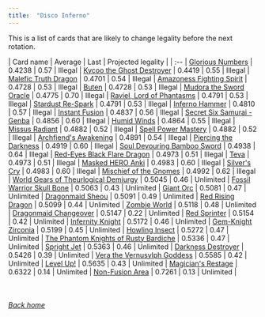 ```yaml
---
title:  "Disco Inferno"
---
```


This is a list of cards that are likely to change legality before the next rotation.

| Card name | Average | Last | Projected legality |
| :-- |
[Glorious Numbers](https://db.ygoprodeck.com/card/?search=Glorious%20Numbers) | 0.4238 | 0.57 | Illegal |
[Kycoo the Ghost Destroyer](https://db.ygoprodeck.com/card/?search=Kycoo%20the%20Ghost%20Destroyer) | 0.4419 | 0.55 | Illegal |
[Malefic Truth Dragon](https://db.ygoprodeck.com/card/?search=Malefic%20Truth%20Dragon) | 0.4701 | 0.54 | Illegal |
[Amazoness Fighting Spirit](https://db.ygoprodeck.com/card/?search=Amazoness%20Fighting%20Spirit) | 0.4728 | 0.53 | Illegal |
[Buten](https://db.ygoprodeck.com/card/?search=Buten) | 0.4728 | 0.53 | Illegal |
[Mudora the Sword Oracle](https://db.ygoprodeck.com/card/?search=Mudora%20the%20Sword%20Oracle) | 0.4775 | 0.70 | Illegal |
[Raviel, Lord of Phantasms](https://db.ygoprodeck.com/card/?search=Raviel,%20Lord%20of%20Phantasms) | 0.4791 | 0.53 | Illegal |
[Stardust Re-Spark](https://db.ygoprodeck.com/card/?search=Stardust%20Re-Spark) | 0.4791 | 0.53 | Illegal |
[Inferno Hammer](https://db.ygoprodeck.com/card/?search=Inferno%20Hammer) | 0.4810 | 0.57 | Illegal |
[Instant Fusion](https://db.ygoprodeck.com/card/?search=Instant%20Fusion) | 0.4837 | 0.56 | Illegal |
[Secret Six Samurai - Genba](https://db.ygoprodeck.com/card/?search=Secret%20Six%20Samurai%20-%20Genba) | 0.4856 | 0.60 | Illegal |
[Humid Winds](https://db.ygoprodeck.com/card/?search=Humid%20Winds) | 0.4864 | 0.55 | Illegal |
[Missus Radiant](https://db.ygoprodeck.com/card/?search=Missus%20Radiant) | 0.4882 | 0.52 | Illegal |
[Spell Power Mastery](https://db.ygoprodeck.com/card/?search=Spell%20Power%20Mastery) | 0.4882 | 0.52 | Illegal |
[Archfiend's Awakening](https://db.ygoprodeck.com/card/?search=Archfiend's%20Awakening) | 0.4891 | 0.54 | Illegal |
[Piercing the Darkness](https://db.ygoprodeck.com/card/?search=Piercing%20the%20Darkness) | 0.4919 | 0.60 | Illegal |
[Soul Devouring Bamboo Sword](https://db.ygoprodeck.com/card/?search=Soul%20Devouring%20Bamboo%20Sword) | 0.4938 | 0.64 | Illegal |
[Red-Eyes Black Flare Dragon](https://db.ygoprodeck.com/card/?search=Red-Eyes%20Black%20Flare%20Dragon) | 0.4973 | 0.51 | Illegal |
[Teva](https://db.ygoprodeck.com/card/?search=Teva) | 0.4973 | 0.51 | Illegal |
[Masked HERO Anki](https://db.ygoprodeck.com/card/?search=Masked%20HERO%20Anki) | 0.4983 | 0.60 | Illegal |
[Silver's Cry](https://db.ygoprodeck.com/card/?search=Silver's%20Cry) | 0.4983 | 0.60 | Illegal |
[Mischief of the Gnomes](https://db.ygoprodeck.com/card/?search=Mischief%20of%20the%20Gnomes) | 0.4992 | 0.62 | Illegal |
[World Gears of Theurlogical Demiurgy](https://db.ygoprodeck.com/card/?search=World%20Gears%20of%20Theurlogical%20Demiurgy) | 0.5045 | 0.46 | Unlimited |
[Fossil Warrior Skull Bone](https://db.ygoprodeck.com/card/?search=Fossil%20Warrior%20Skull%20Bone) | 0.5063 | 0.43 | Unlimited |
[Giant Orc](https://db.ygoprodeck.com/card/?search=Giant%20Orc) | 0.5081 | 0.47 | Unlimited |
[Dragonmaid Sheou](https://db.ygoprodeck.com/card/?search=Dragonmaid%20Sheou) | 0.5091 | 0.49 | Unlimited |
[Red Rising Dragon](https://db.ygoprodeck.com/card/?search=Red%20Rising%20Dragon) | 0.5099 | 0.44 | Unlimited |
[Zombie World](https://db.ygoprodeck.com/card/?search=Zombie%20World) | 0.5118 | 0.48 | Unlimited |
[Dragonmaid Changeover](https://db.ygoprodeck.com/card/?search=Dragonmaid%20Changeover) | 0.5147 | 0.22 | Unlimited |
[Red Sprinter](https://db.ygoprodeck.com/card/?search=Red%20Sprinter) | 0.5154 | 0.42 | Unlimited |
[Infernity Knight](https://db.ygoprodeck.com/card/?search=Infernity%20Knight) | 0.5172 | 0.46 | Unlimited |
[Gem-Knight Zirconia](https://db.ygoprodeck.com/card/?search=Gem-Knight%20Zirconia) | 0.5199 | 0.45 | Unlimited |
[Howling Insect](https://db.ygoprodeck.com/card/?search=Howling%20Insect) | 0.5272 | 0.47 | Unlimited |
[The Phantom Knights of Rusty Bardiche](https://db.ygoprodeck.com/card/?search=The%20Phantom%20Knights%20of%20Rusty%20Bardiche) | 0.5336 | 0.47 | Unlimited |
[Spright Jet](https://db.ygoprodeck.com/card/?search=Spright%20Jet) | 0.5363 | 0.46 | Unlimited |
[Darkness Destroyer](https://db.ygoprodeck.com/card/?search=Darkness%20Destroyer) | 0.5426 | 0.39 | Unlimited |
[Vera the Vernusylph Goddess](https://db.ygoprodeck.com/card/?search=Vera%20the%20Vernusylph%20Goddess) | 0.5585 | 0.42 | Unlimited |
[Level Up!](https://db.ygoprodeck.com/card/?search=Level%20Up!) | 0.5635 | 0.43 | Unlimited |
[Magician's Restage](https://db.ygoprodeck.com/card/?search=Magician's%20Restage) | 0.6322 | 0.14 | Unlimited |
[Non-Fusion Area](https://db.ygoprodeck.com/card/?search=Non-Fusion%20Area) | 0.7261 | 0.13 | Unlimited |

<br>

###### [Back home](index)